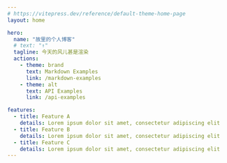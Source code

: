 ```yaml
---
# https://vitepress.dev/reference/default-theme-home-page
layout: home

hero:
  name: "故里的个人博客"
  # text: "↑"
  tagline: 今天的风儿甚是渲染
  actions:
    - theme: brand
      text: Markdown Examples
      link: /markdown-examples
    - theme: alt
      text: API Examples
      link: /api-examples

features:
  - title: Feature A
    details: Lorem ipsum dolor sit amet, consectetur adipiscing elit
  - title: Feature B
    details: Lorem ipsum dolor sit amet, consectetur adipiscing elit
  - title: Feature C
    details: Lorem ipsum dolor sit amet, consectetur adipiscing elit
---
```


